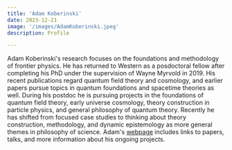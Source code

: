 ```yaml
---
title: 'Adam Koberinski'
date: 2023-12-21
image: '/images/AdamKoberinski.jpeg'
description: Profile

---
```

Adam Koberinski's research focuses on the foundations and methodology of frontier physics. He has returned to Western as a posdoctoral fellow after completing his PhD under the supervision of Wayne Myrvold in 2019.  His recent publications regard quantum field theory and cosmology, and earlier papers pursue topics in quantum foundations and spacetime theories as well. During his postdoc he is pursuing projects in the foundations of quantum field theory, early universe cosmology, theory construction in particle physics, and general philosophy of quantum theory. Recently he has shifted from focused case studies to thinking about theory construction, methodology, and dynamic epistemology as more general themes in philosophy of science.  Adam's [webpage](https://adamkoberinski.ca/) includes links to papers, talks, and more information about his ongoing projects.
